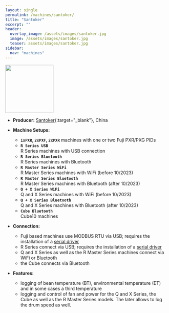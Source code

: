 ```yaml
---
layout: single
permalink: /machines/santoker/
title: "Santoker"
excerpt: ""
header:
  overlay_image: /assets/images/santoker.jpg
  image: /assets/images/santoker.jpg
  teaser: assets/images/santoker.jpg
sidebar:
  nav: "machines"
---
```

<img class="tab-image" src="{{ site.baseurl }}/assets/images/supporter-badge.png" width="150px">

* __Producer:__ [Santoker](){:target="_blank"}, China

* __Machine Setups:__ 
  - __`1xPXR`, `2xPXF`, `2xPXR`__
  machines with one or two Fuji PXR/PXG PIDs
  - __`R Series USB`__  
  R Series machines with USB connection
  - __`R Series Bluetooth`__  
  R Series machines with Bluetooth
  - __`R Master Series WiFi`__  
  R Master Series machines with WiFi (before 10/2023)
  - __`R Master Series Bluetooth`__  
  R Master Series machines with Bluetooth (after 10/2023)
  - __`Q + X Series WiFi`__  
  Q and X Series machines with WiFi (before 10/2023)
  - __`Q + X Series Bluetooth`__  
  Q and X Series machines with Bluetooth (after 10/2023)
  - __`Cube Bluetooth`__  
  Cube10 machines

* __Connection:__ 
  - Fuji based machines use MODBUS RTU via USB; requires the installation of a [serial driver](/modbus_serial/)
  - R Series connect via USB; requires the installation of a [serial driver](/modbus_serial/)
  - Q and X Series as well as the R Master Series machines connect via WiFi or Bluetooth
  - the Cube connects via Bluetooth
* __Features:__ 
  - logging of bean temperature (BT), environmental temperature (ET) and in some cases a third temperature
  - logging and control of fan and power for the Q and X Series, the Cube as well as the R Master Series models. The later allows to log the drum speed as well.